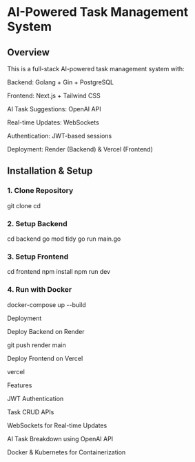 # AI-Powered Task Management System
## Overview

This is a full-stack AI-powered task management system with:

Backend: Golang + Gin + PostgreSQL

Frontend: Next.js + Tailwind CSS

AI Task Suggestions: OpenAI API

Real-time Updates: WebSockets

Authentication: JWT-based sessions

Deployment: Render (Backend) & Vercel (Frontend)

## Installation & Setup

### 1. Clone Repository

git clone <repo-url>
cd <repo-name>

### 2. Setup Backend

cd backend
go mod tidy
go run main.go

### 3. Setup Frontend

cd frontend
npm install
npm run dev

### 4. Run with Docker

docker-compose up --build

Deployment

Deploy Backend on Render

git push render main

Deploy Frontend on Vercel

vercel

Features

JWT Authentication

Task CRUD APIs

WebSockets for Real-time Updates

AI Task Breakdown using OpenAI API

Docker & Kubernetes for Containerization


